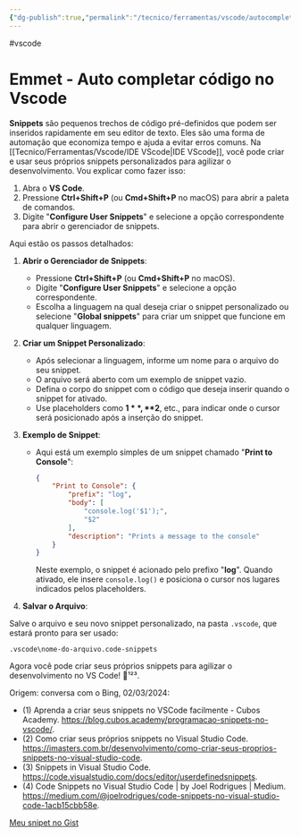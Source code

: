 ```yaml
---
{"dg-publish":true,"permalink":"/tecnico/ferramentas/vscode/autocompletar-com-vscode/","metatags":{"description":"pequenos trechos de código pré-definidos que podem ser inseridos rapidamente"},"noteIcon":2,"updated":"2025-07-26T20:14:47.106-03:00"}
---
```


#vscode 

# Emmet - Auto completar código no Vscode

**Snippets** são pequenos trechos de código pré-definidos que podem ser inseridos rapidamente em seu editor de texto. Eles são uma forma de automação que economiza tempo e ajuda a evitar erros comuns. Na [[Tecnico/Ferramentas/Vscode/IDE VScode\|IDE VScode]], você pode criar e usar seus próprios snippets personalizados para agilizar o desenvolvimento. Vou explicar como fazer isso:

1. Abra o **VS Code**.
2. Pressione **Ctrl+Shift+P** (ou **Cmd+Shift+P** no macOS) para abrir a paleta de comandos.
3. Digite "**Configure User Snippets**" e selecione a opção correspondente para abrir o gerenciador de snippets.

Aqui estão os passos detalhados:

1. **Abrir o Gerenciador de Snippets**:
   - Pressione **Ctrl+Shift+P** (ou **Cmd+Shift+P** no macOS).
   - Digite "**Configure User Snippets**" e selecione a opção correspondente.
   - Escolha a linguagem na qual deseja criar o snippet personalizado ou selecione "**Global snippets**" para criar um snippet que funcione em qualquer linguagem.

2. **Criar um Snippet Personalizado**:
   - Após selecionar a linguagem, informe um nome para o arquivo do seu snippet.
   - O arquivo será aberto com um exemplo de snippet vazio.
   - Defina o corpo do snippet com o código que deseja inserir quando o snippet for ativado.
   - Use placeholders como **$1**, **$2**, etc., para indicar onde o cursor será posicionado após a inserção do snippet.

3. **Exemplo de Snippet**:
   - Aqui está um exemplo simples de um snippet chamado "**Print to Console**":

     ```json
     {
         "Print to Console": {
             "prefix": "log",
             "body": [
                 "console.log('$1');",
                 "$2"
             ],
             "description": "Prints a message to the console"
         }
     }
     ```

     Neste exemplo, o snippet é acionado pelo prefixo "**log**". Quando ativado, ele insere `console.log()` e posiciona o cursor nos lugares indicados pelos placeholders.

4. **Salvar o Arquivo**:
   
Salve o arquivo e seu novo snippet personalizado, na pasta `.vscode`, que estará pronto para ser usado:

  `.vscode\nome-do-arquivo.code-snippets`

Agora você pode criar seus próprios snippets para agilizar o desenvolvimento no VS Code! 🚀¹²³.

Origem: conversa com o Bing, 02/03/2024:
- (1) Aprenda a criar seus snippets no VSCode facilmente - Cubos Academy. https://blog.cubos.academy/programacao-snippets-no-vscode/.
- (2) Como criar seus próprios snippets no Visual Studio Code. https://imasters.com.br/desenvolvimento/como-criar-seus-proprios-snippets-no-visual-studio-code.
- (3) Snippets in Visual Studio Code. https://code.visualstudio.com/docs/editor/userdefinedsnippets.
- (4) Code Snippets no Visual Studio Code | by Joel Rodrigues | Medium. https://medium.com/@joelrodrigues/code-snippets-no-visual-studio-code-1acb15cbb58e.

[Meu snipet no Gist](https://gist.github.com/jocile/18d4db8ad7dc4631742dd09722d1b162)
